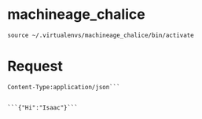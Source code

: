 # machineage_chalice
```source ~/.virtualenvs/machineage_chalice/bin/activate```

# Request
```Accept: application/json
Content-Type:application/json```


```{"Hi":"Isaac"}```